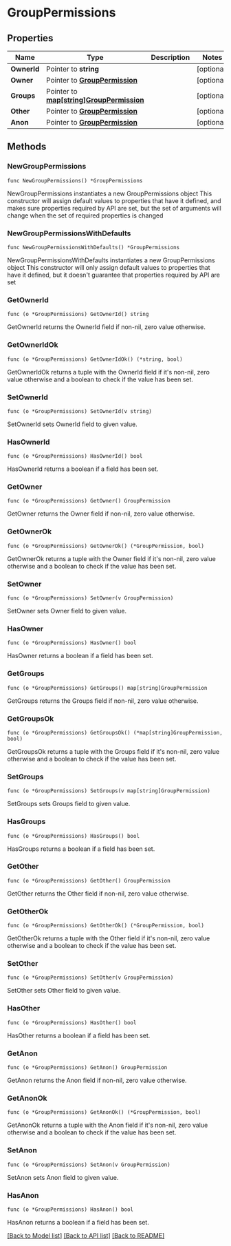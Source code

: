 # GroupPermissions

## Properties

Name | Type | Description | Notes
------------ | ------------- | ------------- | -------------
**OwnerId** | Pointer to **string** |  | [optional] 
**Owner** | Pointer to [**GroupPermission**](GroupPermission.md) |  | [optional] 
**Groups** | Pointer to [**map[string]GroupPermission**](GroupPermission.md) |  | [optional] 
**Other** | Pointer to [**GroupPermission**](GroupPermission.md) |  | [optional] 
**Anon** | Pointer to [**GroupPermission**](GroupPermission.md) |  | [optional] 

## Methods

### NewGroupPermissions

`func NewGroupPermissions() *GroupPermissions`

NewGroupPermissions instantiates a new GroupPermissions object
This constructor will assign default values to properties that have it defined,
and makes sure properties required by API are set, but the set of arguments
will change when the set of required properties is changed

### NewGroupPermissionsWithDefaults

`func NewGroupPermissionsWithDefaults() *GroupPermissions`

NewGroupPermissionsWithDefaults instantiates a new GroupPermissions object
This constructor will only assign default values to properties that have it defined,
but it doesn't guarantee that properties required by API are set

### GetOwnerId

`func (o *GroupPermissions) GetOwnerId() string`

GetOwnerId returns the OwnerId field if non-nil, zero value otherwise.

### GetOwnerIdOk

`func (o *GroupPermissions) GetOwnerIdOk() (*string, bool)`

GetOwnerIdOk returns a tuple with the OwnerId field if it's non-nil, zero value otherwise
and a boolean to check if the value has been set.

### SetOwnerId

`func (o *GroupPermissions) SetOwnerId(v string)`

SetOwnerId sets OwnerId field to given value.

### HasOwnerId

`func (o *GroupPermissions) HasOwnerId() bool`

HasOwnerId returns a boolean if a field has been set.

### GetOwner

`func (o *GroupPermissions) GetOwner() GroupPermission`

GetOwner returns the Owner field if non-nil, zero value otherwise.

### GetOwnerOk

`func (o *GroupPermissions) GetOwnerOk() (*GroupPermission, bool)`

GetOwnerOk returns a tuple with the Owner field if it's non-nil, zero value otherwise
and a boolean to check if the value has been set.

### SetOwner

`func (o *GroupPermissions) SetOwner(v GroupPermission)`

SetOwner sets Owner field to given value.

### HasOwner

`func (o *GroupPermissions) HasOwner() bool`

HasOwner returns a boolean if a field has been set.

### GetGroups

`func (o *GroupPermissions) GetGroups() map[string]GroupPermission`

GetGroups returns the Groups field if non-nil, zero value otherwise.

### GetGroupsOk

`func (o *GroupPermissions) GetGroupsOk() (*map[string]GroupPermission, bool)`

GetGroupsOk returns a tuple with the Groups field if it's non-nil, zero value otherwise
and a boolean to check if the value has been set.

### SetGroups

`func (o *GroupPermissions) SetGroups(v map[string]GroupPermission)`

SetGroups sets Groups field to given value.

### HasGroups

`func (o *GroupPermissions) HasGroups() bool`

HasGroups returns a boolean if a field has been set.

### GetOther

`func (o *GroupPermissions) GetOther() GroupPermission`

GetOther returns the Other field if non-nil, zero value otherwise.

### GetOtherOk

`func (o *GroupPermissions) GetOtherOk() (*GroupPermission, bool)`

GetOtherOk returns a tuple with the Other field if it's non-nil, zero value otherwise
and a boolean to check if the value has been set.

### SetOther

`func (o *GroupPermissions) SetOther(v GroupPermission)`

SetOther sets Other field to given value.

### HasOther

`func (o *GroupPermissions) HasOther() bool`

HasOther returns a boolean if a field has been set.

### GetAnon

`func (o *GroupPermissions) GetAnon() GroupPermission`

GetAnon returns the Anon field if non-nil, zero value otherwise.

### GetAnonOk

`func (o *GroupPermissions) GetAnonOk() (*GroupPermission, bool)`

GetAnonOk returns a tuple with the Anon field if it's non-nil, zero value otherwise
and a boolean to check if the value has been set.

### SetAnon

`func (o *GroupPermissions) SetAnon(v GroupPermission)`

SetAnon sets Anon field to given value.

### HasAnon

`func (o *GroupPermissions) HasAnon() bool`

HasAnon returns a boolean if a field has been set.


[[Back to Model list]](../README.md#documentation-for-models) [[Back to API list]](../README.md#documentation-for-api-endpoints) [[Back to README]](../README.md)


